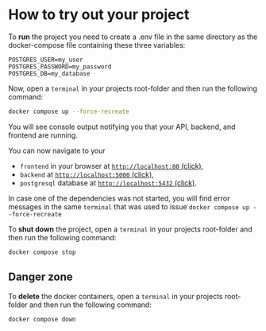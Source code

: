 # How to try out your project

To __run__ the project you need to create a .env file in the same directory as the docker-compose file containing these three variables:
```env
POSTGRES_USER=my_user
POSTGRES_PASSWORD=my_password
POSTGRES_DB=my_database
```

Now, open a `terminal` in your projects root-folder and then run the following command:
```bash
docker compose up --force-recreate
```

You will see console output notifying you that your API, backend, and frontend are running.

You can now navigate to your 
- `frontend` in your browser at [`http://localhost:80` (click)](http://localhost:80), 
- `backend` at [`http://localhost:5000` (click)](http://localhost:5000), 
- `postgresql` database at [`http://localhost:5432` (click)](http://localhost:5432).

In case one of the dependencies was not started, you will find error messages in the same `terminal` that was used to issue `docker compose up --force-recreate`

To __shut down__ the project, open a `terminal` in your projects root-folder and then run the following command:
```bash
docker compose stop
```
## Danger zone
To __delete__ the docker containers, open a `terminal` in your projects root-folder and then run the following command:
```bash
docker compose down
```
